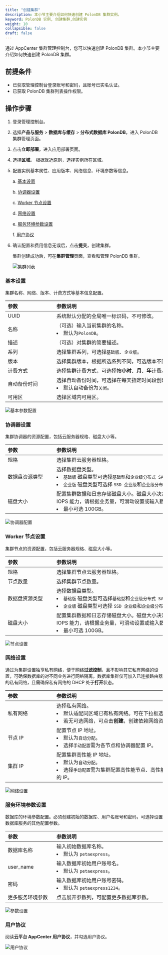 ```yaml
---
title: "创建集群"
description: 本小节主要介绍如何快速创建 PolonDB 集群实例。 
keyword: PolonDB 实例, 创建集群,创建实例
weight: 10
collapsible: false
draft: false
---
```


通过 AppCenter 集群管理控制台，您可以快速创建 PolonDB 集群。本小节主要介绍如何快速创建 PolonDB 集群。

## 前提条件

- 已获取管理控制台登录账号和密码，且账号已实名认证。
- 已获取  PolonDB 集群列表操作权限。

## 操作步骤

1. 登录管理控制台。
2. 选择**产品与服务** > **数据库与缓存** > **分布式数据库 PolonDB**，进入 PolonDB 集群管理页面。
3. 点击**立即部署**，进入应用部署页面。
4. 选择**区域**。
   根据就近原则，选择实例所在区域。
5. 配置实例基本属性、应用版本、网络信息、环境参数等信息。
   
   a. [基本设置](#基本设置)

   b. [协调器设置](#协调器设置)

   c. [Worker 节点设置](#worker-节点设置)

   d. [网络设置](#网络设置)

   e. [服务环境参数设置](#服务环境参数设置)

   f. [用户协议](#用户协议)

6. 确认配置和费用信息无误后，点击**提交**，创建集群。
   
   集群创建成功后，可在**集群管理**页面，查看和管理 PolonDB 集群。

   ![集群列表](../../_images/cluster_list.png)

### 基本设置

集群名称、网络、版本、计费方式等基本信息配置。

|<span style="display:inline-block;width:140px">参数</span> |<span style="display:inline-block;width:520px">参数说明</span>|
|:----|:----|
|   UUID     |  系统默认分配的全局唯一标识码，不可修改。  |
|   名称     |  （可选）输入当前集群的名称。<li>默认为`PolonDB`。  |
|   描述  |  （可选）对集群的简要描述。   |
|   系列  |  选择集群系列，可选择`基础版`、`企业版`。   |
|   版本 |  选择集群版本，根据所选系列不同，可选版本不同。| 
|   计费方式 |  选择集群计费方式，可选择按**小时**、**月**、**年**计费。| 
|   自动备份时间 |  选择自动备份时间，可选择在每天指定时间段创建备份。<li>默认自动备份为`关闭`。| 
|   可用区 |  选择区域内可用区。| 

![基本参数配置](../../_images/base_step_1.png)

### 协调器设置

集群协调器的资源配置，包括云服务器规格、磁盘大小等。

|<span style="display:inline-block;width:140px">参数</span> |<span style="display:inline-block;width:520px">参数说明</span>|
|:----|:----|
|   规格     |  选择集群云服务器规格。  |
|   数据盘资源类型     |  选择数据盘类型。 <li>`基础版` 磁盘类型可选择`基础型`和`企业级分布式 SAN (NeonSAN)`。<li>`企业版` 磁盘类型可选择 `SSD 企业级`和`企业级分布式 SAN (NeonSAN)`。 |
|   磁盘大小 |  配置集群数据和日志存储磁盘大小。磁盘大小决定了数据库最大容量以及 IOPS 能力，请根据业务量，可滑动设置或输入数字配置集群磁盘大小。<li>最小可选 100GB。| 

![协调器配置](../../_images/base_step_2.png)

### Worker 节点设置

集群节点的资源配置，包括云服务器规格、磁盘大小等。

|<span style="display:inline-block;width:140px">参数</span> |<span style="display:inline-block;width:520px">参数说明</span>|
|:----|:----|
|   规格     |  选择集群节点云服务器规格。  |
|   节点数量     |  选择集群节点数量。  |
|   数据盘资源类型     |  选择数据盘类型。 <li>`基础版` 磁盘类型可选择`基础型`和`企业级分布式 SAN (NeonSAN)`。<li>`企业版` 磁盘类型可选择 `SSD 企业级`和`企业级分布式 SAN (NeonSAN)`。 |
|   磁盘大小 |  配置集群数据和日志存储磁盘大小。磁盘大小决定了数据库最大容量以及 IOPS 能力，请根据业务量，可滑动设置或输入数字配置集群磁盘大小。<li>最小可选 100GB。| 

![节点设置](../../_images/base_step_3.png)

### 网络设置

通过为集群设置独享私有网络，便于网络**过滤控制**，且不影响其它私有网络的设置，可确保数据库的对不同业务进行网络隔离。数据库集群仅可加入已连接路由器的私有网络，且需确保私有网络的 DHCP 处于**打开**状态。 

|<span style="display:inline-block;width:140px">参数</span> |<span style="display:inline-block;width:520px">参数说明</span>|
|:----|:----|
|   私有网络     |  选择私有网络。<li>默认适配同区域已有私有网络。可在下拉框选择已有私有网络。<li>若无可选网络，可点击**创建**，创建依赖网络资源。  |
|   节点 IP   |  配置节点 IP 地址。<li>默认为`自动分配`。<li> 选择`手动配置`需为各节点和协调器配置 IP。  |
|   集群 IP      |   配置集群高性能 IP 地址。<li>默认为`自动分配`。<li>选择`手动配置`需为集群配置高性能节点、高性能只读节点、协调器节点的 IP。   |

![网络设置](../../_images/base_step_4.png)

### 服务环境参数设置

数据库的环境参数配置。必须创建初始的数据库、用户名账号和密码，可选择设置数据库服务的其他配置参数。

|<span style="display:inline-block;width:140px">参数</span> |<span style="display:inline-block;width:520px">参数说明</span>|
|:----|:----|
|   数据库名称     |  输入初始数据库名称。<li>默认为 `petaexpress`。  |
|   user_name     |  输入数据库初始用户账号名。<li>默认为 `petaexpress`。  |
|   密码   |  输入数据库初始用户账号密码。<li>默认为 `petaexpress1234`。   |
|   更多服务环境参数     |   点击展开参数列，可配置更多数据库参数。   |

![参数设置](../../_images/base_step_5.png)

### 用户协议

阅读**云平台 AppCenter 用户协议**，并勾选用户协议。

![用户协议](../../_images/base_step_6.png)

